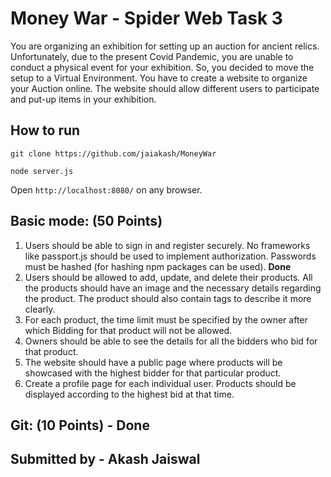 # Money War - Spider Web Task 3

You are organizing an exhibition for setting up an auction for ancient relics.
Unfortunately, due to the present Covid Pandemic, you are unable to conduct a
physical event for your exhibition. So, you decided to move the setup to a
Virtual Environment. You have to create a website to organize your Auction
online. The website should allow different users to participate and put-up items
in your exhibition.

## How to run
`git clone https://github.com/jaiakash/MoneyWar`

`node server.js`

Open `http://localhost:8080/` on any browser.

## Basic mode: (50 Points)
1. Users should be able to sign in and register securely. No frameworks like
passport.js should be used to implement authorization. Passwords must
be hashed (for hashing npm packages can be used). <b>Done</b>
2. Users should be allowed to add, update, and delete their products. All the
products should have an image and the necessary details regarding the
product. The product should also contain tags to describe it more clearly.
3. For each product, the time limit must be specified by the owner after
which Bidding for that product will not be allowed.
4. Owners should be able to see the details for all the bidders who bid for
that product.
5. The website should have a public page where products will be showcased
with the highest bidder for that particular product.
6. Create a profile page for each individual user. Products should be
displayed according to the highest bid at that time.

## Git: (10 Points) - <b>Done</b>

## Submitted by - Akash Jaiswal
